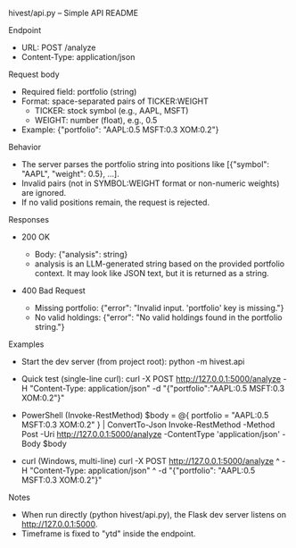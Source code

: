 hivest/api.py – Simple API README

Endpoint
- URL: POST /analyze
- Content-Type: application/json

Request body
- Required field: portfolio (string)
- Format: space-separated pairs of TICKER:WEIGHT
  - TICKER: stock symbol (e.g., AAPL, MSFT)
  - WEIGHT: number (float), e.g., 0.5
- Example: {"portfolio": "AAPL:0.5 MSFT:0.3 XOM:0.2"}

Behavior
- The server parses the portfolio string into positions like [{"symbol": "AAPL", "weight": 0.5}, ...].
- Invalid pairs (not in SYMBOL:WEIGHT format or non-numeric weights) are ignored.
- If no valid positions remain, the request is rejected.

Responses
- 200 OK
  - Body: {"analysis": string}
  - analysis is an LLM-generated string based on the provided portfolio context. It may look like JSON text, but it is returned as a string.

- 400 Bad Request
  - Missing portfolio: {"error": "Invalid input. 'portfolio' key is missing."}
  - No valid holdings: {"error": "No valid holdings found in the portfolio string."}

Examples
- Start the dev server (from project root):
  python -m hivest.api

- Quick test (single-line curl):
  curl -X POST http://127.0.0.1:5000/analyze -H "Content-Type: application/json" -d "{\"portfolio\":\"AAPL:0.5 MSFT:0.3 XOM:0.2\"}"

- PowerShell (Invoke-RestMethod)
  $body = @{ portfolio = "AAPL:0.5 MSFT:0.3 XOM:0.2" } | ConvertTo-Json
  Invoke-RestMethod -Method Post -Uri http://127.0.0.1:5000/analyze -ContentType 'application/json' -Body $body

- curl (Windows, multi-line)
  curl -X POST http://127.0.0.1:5000/analyze ^
       -H "Content-Type: application/json" ^
       -d "{\"portfolio\": \"AAPL:0.5 MSFT:0.3 XOM:0.2\"}"

Notes
- When run directly (python hivest/api.py), the Flask dev server listens on http://127.0.0.1:5000.
- Timeframe is fixed to "ytd" inside the endpoint.
